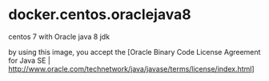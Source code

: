 # docker.centos.oraclejava8
centos 7 with Oracle java 8 jdk

by using this image, you accept the [Oracle Binary Code License Agreement for Java SE | http://www.oracle.com/technetwork/java/javase/terms/license/index.html]
